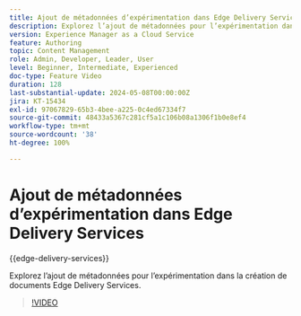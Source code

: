 ```yaml
---
title: Ajout de métadonnées d’expérimentation dans Edge Delivery Services
description: Explorez l’ajout de métadonnées pour l’expérimentation dans la création de documents Edge Delivery Services.
version: Experience Manager as a Cloud Service
feature: Authoring
topic: Content Management
role: Admin, Developer, Leader, User
level: Beginner, Intermediate, Experienced
doc-type: Feature Video
duration: 128
last-substantial-update: 2024-05-08T00:00:00Z
jira: KT-15434
exl-id: 97067829-65b3-4bee-a225-0c4ed67334f7
source-git-commit: 48433a5367c281cf5a1c106b08a1306f1b0e8ef4
workflow-type: tm+mt
source-wordcount: '38'
ht-degree: 100%

---
```


# Ajout de métadonnées d’expérimentation dans Edge Delivery Services

{{edge-delivery-services}}

Explorez l’ajout de métadonnées pour l’expérimentation dans la création de documents Edge Delivery Services.

>[!VIDEO](https://video.tv.adobe.com/v/3440107/?learn=on&captions=fre_fr)
